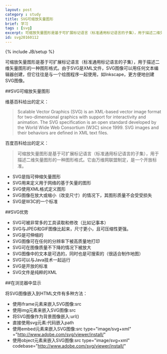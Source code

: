 ```yaml
---
layout: post
category : study
title: SVG可缩放矢量图形
brief: 学习
tags : [svg]
excerpt: 可缩放矢量图形是基于可扩展标记语言（标准通用标记语言的子集），用于描述二维矢量图形的一种图形格式。由于SVG是XML文件，SVG图像可以用任何文本编辑器创建，但它往往是与一个绘图程序一起使用，如Inkscape，更方便地创建SVG图像。
id: svg20160112
---
```

{% include JB/setup %}


可缩放矢量图形是基于可扩展标记语言（标准通用标记语言的子集），用于描述二维矢量图形的一种图形格式。由于SVG是XML文件，SVG图像可以用任何文本编辑器创建，但它往往是与一个绘图程序一起使用，如Inkscape，更方便地创建SVG图像。

##SVG可缩放矢量图形

维基百科给出的定义：

>Scalable Vector Graphics (SVG) is an XML-based vector image format for two-dimensional graphics with support for interactivity and animation. The SVG specification is an open standard developed by the World Wide Web Consortium (W3C) since 1999. SVG images and their behaviors are defined in XML text files.

百度百科给出的定义：

>可缩放矢量图形是基于可扩展标记语言（标准通用标记语言的子集），用于描述二维矢量图形的一种图形格式。它由万维网联盟制定，是一个开放标准。

* SVG是指可伸缩矢量图形
* SVG用来定义用于网络的基于矢量的图形
* SVG使用XML格式定义图形
* SVG图像在放大或缩小（改变尺寸）的情况下，其图形质量不会受受损失
* SVG是W3C的一个标准

##SVG优势

* SVG可被非常多的工具读取和修改（比如记事本）
* SVG与JPEG和GIF图像比起来，尺寸更小，且可压缩性更强。
* SVG是可伸缩的
* SVG图像可在任何的分辨率下被高质量地打印
* SVG可在图像质量不下降的情况下被放大
* SVG图像中的文本是可选的，同时也是可搜索的（很适合制作地图）
* SVG可以与Java技术一起运行
* SVG是开放的标准
* SVG文件是纯粹的XML

##在浏览器中显示

将SVG图像嵌入到HTML文件有多种方法：

* 使用iframe元素来嵌入SVG图像:src
* 使用img元素来嵌入SVG图像:src
* 将SVG图像作为背景图像嵌入:url()
* 直接使用svg元素:代码嵌入path
* 使用embed元素来嵌入SVG图像:src  type="image/svg+xml" ="http://www.adobe.com/svg/viewer/install/"
* 使用object元素来嵌入SVG图像:src  type="image/svg+xml" codebase="http://www.adobe.com/svg/viewer/install/"

